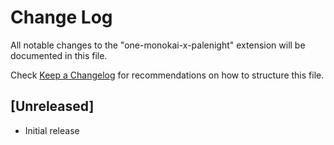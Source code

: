 # Change Log

All notable changes to the "one-monokai-x-palenight" extension will be documented in this file.

Check [Keep a Changelog](http://keepachangelog.com/) for recommendations on how to structure this file.

## [Unreleased]

- Initial release
